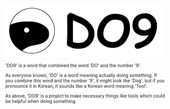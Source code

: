 [![Logo](LOGO.png)](https://do9.kr/)

'DO9' is a word that combined the word 'DO' and the number '9'.

As everyone knows, 'DO' is a word meaning actually doing something.
If you combine this word and the number '9', it might look like 'Dog',
but if you pronounce it in Korean, it sounds like a Korean word meaning 'Tool'.

As above, 'DO9' is a project to make necessary things like tools which could be helpful when doing something.
